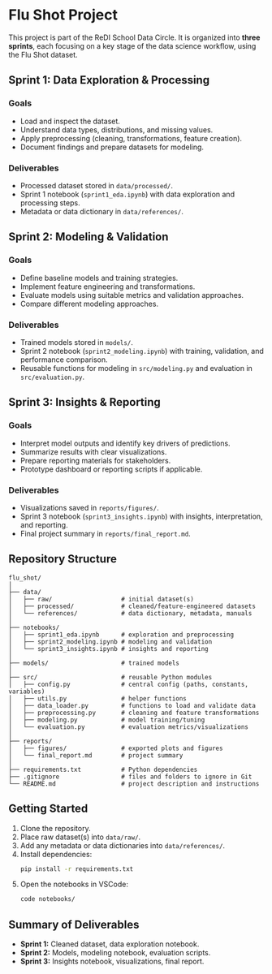 # Flu Shot Project

This project is part of the ReDI School Data Circle. It is organized into **three sprints**, each focusing on a key stage of the data science workflow, using the Flu Shot dataset.

## Sprint 1: Data Exploration & Processing
### Goals
- Load and inspect the dataset.
- Understand data types, distributions, and missing values.
- Apply preprocessing (cleaning, transformations, feature creation).
- Document findings and prepare datasets for modeling.

### Deliverables
- Processed dataset stored in `data/processed/`.
- Sprint 1 notebook (`sprint1_eda.ipynb`) with data exploration and processing steps.
- Metadata or data dictionary in `data/references/`.

## Sprint 2: Modeling & Validation
### Goals
- Define baseline models and training strategies.
- Implement feature engineering and transformations.
- Evaluate models using suitable metrics and validation approaches.
- Compare different modeling approaches.

### Deliverables
- Trained models stored in `models/`.
- Sprint 2 notebook (`sprint2_modeling.ipynb`) with training, validation, and performance comparison.
- Reusable functions for modeling in `src/modeling.py` and evaluation in `src/evaluation.py`.

## Sprint 3: Insights & Reporting
### Goals
- Interpret model outputs and identify key drivers of predictions.
- Summarize results with clear visualizations.
- Prepare reporting materials for stakeholders.
- Prototype dashboard or reporting scripts if applicable.

### Deliverables
- Visualizations saved in `reports/figures/`.
- Sprint 3 notebook (`sprint3_insights.ipynb`) with insights, interpretation, and reporting.
- Final project summary in `reports/final_report.md`.

## Repository Structure
```
flu_shot/
│
├── data/
│   ├── raw/                   # initial dataset(s)
│   ├── processed/             # cleaned/feature-engineered datasets
│   └── references/            # data dictionary, metadata, manuals
│
├── notebooks/
│   ├── sprint1_eda.ipynb      # exploration and preprocessing
│   ├── sprint2_modeling.ipynb # modeling and validation
│   └── sprint3_insights.ipynb # insights and reporting
│
├── models/                    # trained models
│
├── src/                       # reusable Python modules
│   ├── config.py              # central config (paths, constants, variables)
│   ├── utils.py               # helper functions
│   ├── data_loader.py         # functions to load and validate data
│   ├── preprocessing.py       # cleaning and feature transformations
│   ├── modeling.py            # model training/tuning
│   └── evaluation.py          # evaluation metrics/visualizations
│
├── reports/
│   ├── figures/               # exported plots and figures
│   └── final_report.md        # project summary
│
├── requirements.txt           # Python dependencies
├── .gitignore                 # files and folders to ignore in Git
└── README.md                  # project description and instructions
```

## Getting Started
1. Clone the repository.
2. Place raw dataset(s) into `data/raw/`.
3. Add any metadata or data dictionaries into `data/references/`.
4. Install dependencies:
   ```bash
   pip install -r requirements.txt
   ```
5. Open the notebooks in VSCode:
   ```bash
   code notebooks/
   ```

## Summary of Deliverables
- **Sprint 1:** Cleaned dataset, data exploration notebook.  
- **Sprint 2:** Models, modeling notebook, evaluation scripts.  
- **Sprint 3:** Insights notebook, visualizations, final report.  
